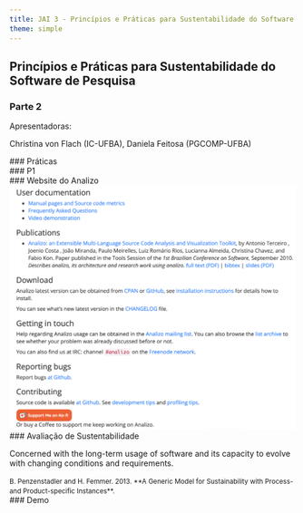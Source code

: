 ```yaml
---
title: JAI 3 - Princípios e Práticas para Sustentabilidade do Software de Pesquisa - Parte 2
theme: simple
---
```


<!-- -------------------------------- -->
<section>

## Princípios e Práticas para Sustentabilidade do Software de Pesquisa
### Parte 2

Apresentadoras:

Christina von Flach (IC-UFBA), Daniela Feitosa (PGCOMP-UFBA)

</section>

<!-- -------------------------------- -->
<section>
### Práticas


</section>


<!-- -------------------------------- -->
<section>
### P1 



</section>

<!-- -------------------------------- -->
<section>

</section>

<!-- -------------------------------- -->
<section>
### Website do Analizo

<img src="/files/analizo-website.png" width="600">

</section>

<!-- -------------------------------- -->
<section>

</section>

<!-- -------------------------------- -->
<section>
### Avaliação de Sustentabilidade

Concerned with the long-term usage of software and its capacity to evolve with
changing conditions and requirements.

<small class="cite">
B. Penzenstadler and H. Femmer. 2013.
**A Generic Model for Sustainability with Process- and Product-specific Instances**.
</small>
</section>

<!-- -------------------------------- -->
<section>

</section>

<!-- -------------------------------- -->
<section>
### Demo

</section>
